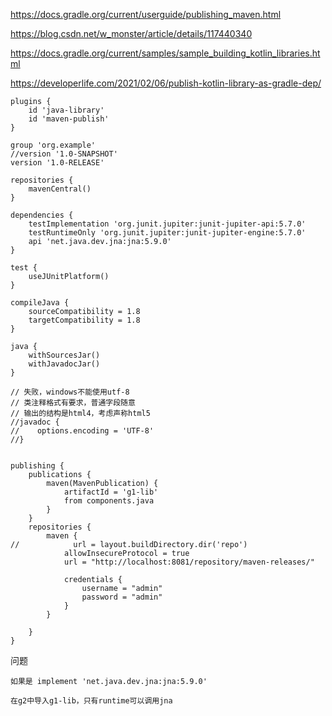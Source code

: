 https://docs.gradle.org/current/userguide/publishing_maven.html

https://blog.csdn.net/w_monster/article/details/117440340

https://docs.gradle.org/current/samples/sample_building_kotlin_libraries.html

https://developerlife.com/2021/02/06/publish-kotlin-library-as-gradle-dep/



```
plugins {
    id 'java-library'
    id 'maven-publish'
}

group 'org.example'
//version '1.0-SNAPSHOT'
version '1.0-RELEASE'

repositories {
    mavenCentral()
}

dependencies {
    testImplementation 'org.junit.jupiter:junit-jupiter-api:5.7.0'
    testRuntimeOnly 'org.junit.jupiter:junit-jupiter-engine:5.7.0'
    api 'net.java.dev.jna:jna:5.9.0'
}

test {
    useJUnitPlatform()
}

compileJava {
    sourceCompatibility = 1.8
    targetCompatibility = 1.8
}

java {
    withSourcesJar()
    withJavadocJar()
}

// 失败，windows不能使用utf-8
// 类注释格式有要求，普通字段随意
// 输出的结构是html4，考虑声称html5
//javadoc {
//    options.encoding = 'UTF-8'
//}


publishing {
    publications {
        maven(MavenPublication) {
            artifactId = 'g1-lib'
            from components.java
        }
    }
    repositories {
        maven {
//            url = layout.buildDirectory.dir('repo')
            allowInsecureProtocol = true
            url = "http://localhost:8081/repository/maven-releases/"

            credentials {
                username = "admin"
                password = "admin"
            }
        }

    }
}
```



问题

```
如果是 implement 'net.java.dev.jna:jna:5.9.0'

在g2中导入g1-lib，只有runtime可以调用jna
```

